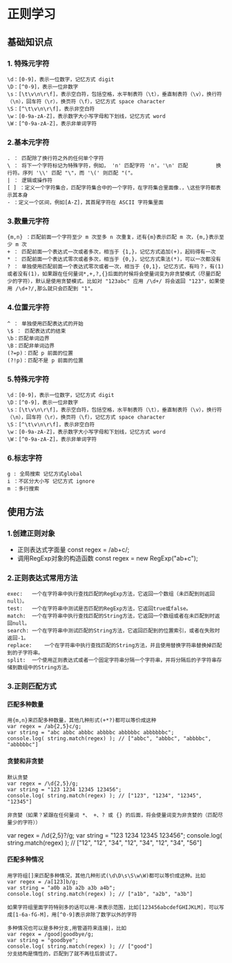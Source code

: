 # 正则学习

## 基础知识点
### 1. 特殊元字符
    \d：[0-9]，表示一位数字，记忆方式 digit
    \D：[^0-9]，表示一位非数字
    \s：[\t\v\n\r\f]，表示空白符，包括空格，水平制表符（\t），垂直制表符（\v），换行符（\n），回车符（\r），换页符（\f），记忆方式 space character
    \S：[^\t\v\n\r\f]，表示非空白符
    \w：[0-9a-zA-Z]，表示数字大小写字母和下划线，记忆方式 word
    \W：[^0-9a-zA-Z]，表示非单词字符

### 2.基本元字符

    . ： 匹配除了换行符之外的任何单个字符
    \ ： 将下一个字符标记为特殊字符，例如， 'n' 匹配字符 'n'。'\n' 匹配         换行符。序列 '\\' 匹配 "\"，而 '\(' 则匹配 "("。
    | ： 逻辑或操作符
    [ ] ：定义一个字符集合，匹配字符集合中的一个字符，在字符集合里面像.，\这些字符都表示其本身
    - ：定义一个区间，例如[A-Z]，其首尾字符在 ASCII 字符集里面

### 3.数量元字符

    {m,n} ：匹配前面一个字符至少 m 次至多 n 次重复，还有{m}表示匹配 m 次，{m,}表示至少 m 次
    + ： 匹配前面一个表达式一次或者多次，相当于 {1,}，记忆方式追加(+)，起码得有一次
    * ： 匹配前面一个表达式零次或者多次，相当于 {0,}，记忆方式乘法(*)，可以一次都没有
    ? ： 单独使用匹配前面一个表达式零次或者一次，相当于 {0,1}，记忆方式，有吗？，有(1) 或者没有(1)，如果跟在任何量词*,+,?,{}后面的时候将会使量词变为非贪婪模式（尽量匹配少的字符），默认是使用贪婪模式。比如对 "123abc" 应用 /\d+/ 将会返回 "123"，如果使用 /\d+?/,那么就只会匹配到 "1"。

### 4.位置元字符
    ^ ： 单独使用匹配表达式的开始
    \$ ： 匹配表达式的结束
    \b：匹配单词边界
    \B：匹配非单词边界
    (?=p)：匹配 p 前面的位置
    (?!p)：匹配不是 p 前面的位置

 ### 5.特殊元字符

    \d：[0-9]，表示一位数字，记忆方式 digit
    \D：[^0-9]，表示一位非数字
    \s：[\t\v\n\r\f]，表示空白符，包括空格，水平制表符（\t），垂直制表符（\v），换行符（\n），回车符（\r），换页符（\f），记忆方式 space character
    \S：[^\t\v\n\r\f]，表示非空白符
    \w：[0-9a-zA-Z]，表示数字大小写字母和下划线，记忆方式 word
    \W：[^0-9a-zA-Z]，表示非单词字符

### 6.标志字符
    g : 全局搜索 记忆方式global
    i ：不区分大小写 记忆方式 ignore
    m ：多行搜索

## 使用方法
### 1.创建正则对象
   - 正则表达式字面量  const regex = /ab+c/;
   - 调用RegExp对象的构造函数  const regex = new RegExp("ab+c");
### 2.正则表达式常用方法
    exec:	一个在字符串中执行查找匹配的RegExp方法，它返回一个数组（未匹配到则返回null）。
    test:	一个在字符串中测试是否匹配的RegExp方法，它返回true或false。
    match:	一个在字符串中执行查找匹配的String方法，它返回一个数组或者在未匹配到时返回null。
    search:	一个在字符串中测试匹配的String方法，它返回匹配到的位置索引，或者在失败时返回-1。
    replace:	一个在字符串中执行查找匹配的String方法，并且使用替换字符串替换掉匹配到的子字符串。
    split:	一个使用正则表达式或者一个固定字符串分隔一个字符串，并将分隔后的子字符串存储到数组中的String方法。

### 3.正则匹配方式
#### 匹配多种数量
    用{m,n}来匹配多种数量，其他几种形式(+*?)都可以等价成这种
    var regex = /ab{2,5}c/g;
    var string = "abc abbc abbbc abbbbc abbbbbc abbbbbbc";
    console.log( string.match(regex) ); // ["abbc", "abbbc", "abbbbc", "abbbbbc"]

#### 贪婪和非贪婪
    默认贪婪
    var regex = /\d{2,5}/g;
    var string = "123 1234 12345 123456";
    console.log( string.match(regex) ); // ["123", "1234", "12345", "12345"]

    非贪婪（如果？紧跟在任何量词 *、 +、? 或 {} 的后面，将会使量词变为非贪婪的（匹配尽量少的字符））
   var regex = /\d{2,5}?/g;
   var string = "123 1234 12345 123456";
   console.log( string.match(regex) ); // ["12", "12", "34", "12", "34", "12", "34", "56"]

#### 匹配多种情况
    用字符组[]来匹配多种情况，其他几种形式(\d\D\s\S\w\W)都可以等价成这种。比如
    var regex = /a[123]b/g;
    var string = "a0b a1b a2b a3b a4b";
    console.log( string.match(regex) ); // ["a1b", "a2b", "a3b"]

    如果字符组里面字符特别多的话可以用-来表示范围，比如[123456abcdefGHIJKLM]，可以写成[1-6a-fG-M]，用[^0-9]表示非除了数字以外的字符

    多种情况也可以是多种分支,用管道符来连接|，比如  
    var regex = /good|goodbye/g;
    var string = "goodbye";
    console.log( string.match(regex) ); // ["good"]
    分支结构是惰性的，匹配到了就不再往后尝试了。



   
    